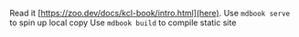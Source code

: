 Read it [https://zoo.dev/docs/kcl-book/intro.html](here).
Use `mdbook serve` to spin up local copy
Use `mdbook build` to compile static site
